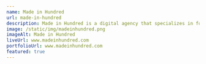 ```yaml
---
name: Made in Hundred
url: made-in-hundred
description: Made in Hundred is a digital agency that specializes in for small businesses and startups. They offer a range of services including web design, branding, and digital marketing.
image: /static/img/madeinhundred.png
imageAlt: Made in Hundred
liveUrl: www.madeinhundred.com
portfolioUrl: www.madeinhundred.com
featured: true
---
```

